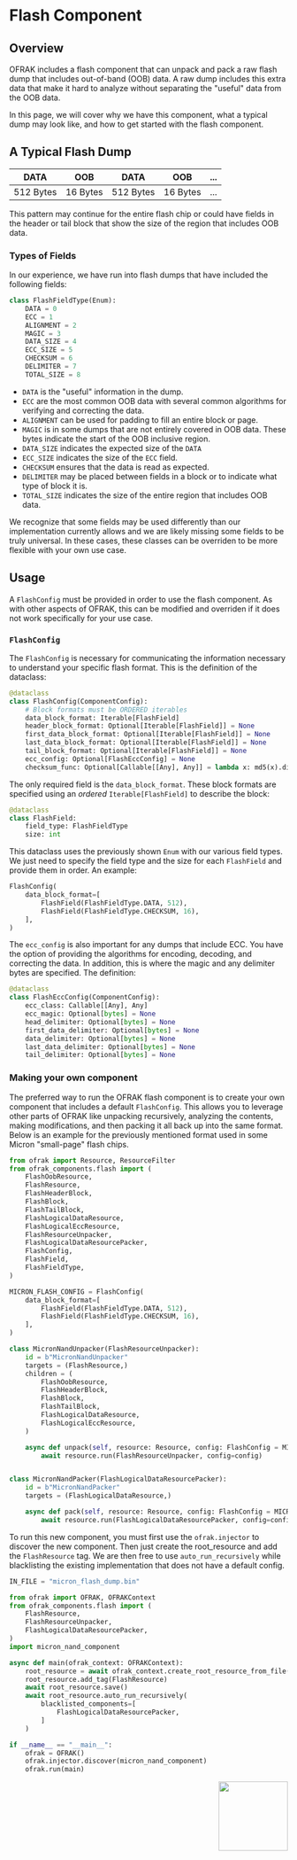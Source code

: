 # Flash Component
## Overview
OFRAK includes a flash component that can unpack and pack a raw flash dump that includes out-of-band (OOB) data. A raw dump includes this extra data that make it hard to analyze without separating the "useful" data from the OOB data.

In this page, we will cover why we have this component, what a typical dump may look like, and how to get started with the flash component.

## A Typical Flash Dump
|    DATA   |    OOB   |    DATA   |    OOB   |    ...   |
| --------- | -------- | --------- | -------- | -------- |
| 512 Bytes | 16 Bytes | 512 Bytes | 16 Bytes |    ...   |

This pattern may continue for the entire flash chip or could have fields in the header or tail block that show the size of the region that includes OOB data.

### Types of Fields
In our experience, we have run into flash dumps that have included the following fields:
```python
class FlashFieldType(Enum):
    DATA = 0
    ECC = 1
    ALIGNMENT = 2
    MAGIC = 3
    DATA_SIZE = 4
    ECC_SIZE = 5
    CHECKSUM = 6
    DELIMITER = 7
    TOTAL_SIZE = 8
```

- `DATA` is the "useful" information in the dump.
- `ECC` are the most common OOB data with several common algorithms for verifying and correcting the data.
- `ALIGNMENT` can be used for padding to fill an entire block or page.
- `MAGIC` is in some dumps that are not entirely covered in OOB data. These bytes indicate the start of the OOB inclusive region.
- `DATA_SIZE` indicates the expected size of the `DATA`
- `ECC_SIZE` indicates the size of the `ECC` field.
- `CHECKSUM` ensures that the data is read as expected.
- `DELIMITER` may be placed between fields in a block or to indicate what type of block it is.
- `TOTAL_SIZE` indicates the size of the entire region that includes OOB data.

We recognize that some fields may be used differently than our implementation currently allows and we are likely missing some fields to be truly universal. In these cases, these classes can be overriden to be more flexible with your own use case.


## Usage
A `FlashConfig` must be provided in order to use the flash component. As with other aspects of OFRAK, this can be modified and overriden if it does not work specifically for your use case.

### `FlashConfig`
The `FlashConfig` is necessary for communicating the information necessary to understand your specific flash format. This is the definition of the dataclass:
```python
@dataclass
class FlashConfig(ComponentConfig):
    # Block formats must be ORDERED iterables
    data_block_format: Iterable[FlashField]
    header_block_format: Optional[Iterable[FlashField]] = None
    first_data_block_format: Optional[Iterable[FlashField]] = None
    last_data_block_format: Optional[Iterable[FlashField]] = None
    tail_block_format: Optional[Iterable[FlashField]] = None
    ecc_config: Optional[FlashEccConfig] = None
    checksum_func: Optional[Callable[[Any], Any]] = lambda x: md5(x).digest()
```
The only required field is the `data_block_format`. These block formats are specified using an *ordered* `Iterable[FlashField]` to describe the block:

```python
@dataclass
class FlashField:
    field_type: FlashFieldType
    size: int
```
This dataclass uses the previously shown `Enum` with our various field types. We just need to specify the field type and the size for each `FlashField` and provide them in order. An example:
```python
FlashConfig(
    data_block_format=[
        FlashField(FlashFieldType.DATA, 512),
        FlashField(FlashFieldType.CHECKSUM, 16),
    ],
)
```

The `ecc_config` is also important for any dumps that include ECC. You have the option of providing the algorithms for encoding, decoding, and correcting the data. In addition, this is where the magic and any delimiter bytes are specified. The definition:
```python
@dataclass
class FlashEccConfig(ComponentConfig):
    ecc_class: Callable[[Any], Any]
    ecc_magic: Optional[bytes] = None
    head_delimiter: Optional[bytes] = None
    first_data_delimiter: Optional[bytes] = None
    data_delimiter: Optional[bytes] = None
    last_data_delimiter: Optional[bytes] = None
    tail_delimiter: Optional[bytes] = None
```


### Making your own component
The preferred way to run the OFRAK flash component is to create your own component that includes a default `FlashConfig`. This allows you to leverage other parts of OFRAK like unpacking recursively, analyzing the contents, making modifications, and then packing it all back up into the same format. Below is an example for the previously mentioned format used in some Micron "small-page" flash chips.

```python
from ofrak import Resource, ResourceFilter
from ofrak_components.flash import (
    FlashOobResource,
    FlashResource,
    FlashHeaderBlock,
    FlashBlock,
    FlashTailBlock,
    FlashLogicalDataResource,
    FlashLogicalEccResource,
    FlashResourceUnpacker,
    FlashLogicalDataResourcePacker,
    FlashConfig,
    FlashField,
    FlashFieldType,
)

MICRON_FLASH_CONFIG = FlashConfig(
    data_block_format=[
        FlashField(FlashFieldType.DATA, 512),
        FlashField(FlashFieldType.CHECKSUM, 16),
    ],
)

class MicronNandUnpacker(FlashResourceUnpacker):
    id = b"MicronNandUnpacker"
    targets = (FlashResource,)
    children = (
        FlashOobResource,
        FlashHeaderBlock,
        FlashBlock,
        FlashTailBlock,
        FlashLogicalDataResource,
        FlashLogicalEccResource,
    )

    async def unpack(self, resource: Resource, config: FlashConfig = MICRON_FLASH_CONFIG):
        await resource.run(FlashResourceUnpacker, config=config)


class MicronNandPacker(FlashLogicalDataResourcePacker):
    id = b"MicronNandPacker"
    targets = (FlashLogicalDataResource,)

    async def pack(self, resource: Resource, config: FlashConfig = MICRON_FLASH_CONFIG):
        await resource.run(FlashLogicalDataResourcePacker, config=config)
```

To run this new component, you must first use the `ofrak.injector` to discover the new component. Then just create the root_resource and add the `FlashResource` tag. We are then free to use `auto_run_recursively` while blacklisting the existing implementation that does not have a default config.

```python
IN_FILE = "micron_flash_dump.bin"

from ofrak import OFRAK, OFRAKContext
from ofrak_components.flash import (
    FlashResource,
    FlashResourceUnpacker,
    FlashLogicalDataResourcePacker,
)
import micron_nand_component

async def main(ofrak_context: OFRAKContext):
    root_resource = await ofrak_context.create_root_resource_from_file(IN_FILE)
    root_resource.add_tag(FlashResource)
    await root_resource.save()
    await root_resource.auto_run_recursively(
        blacklisted_components=[
            FlashLogicalDataResourcePacker,
        ]
    )

if __name__ == "__main__":
    ofrak = OFRAK()
    ofrak.injector.discover(micron_nand_component)
    ofrak.run(main)
```

<div align="right">
<img src="../../assets/square_02.png" width="125" height="125">
</div>
